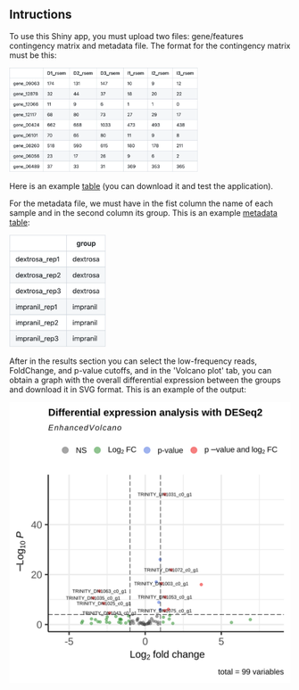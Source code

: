 ## Intructions

To use this Shiny app, you must upload two files: gene/features contingency matrix and metadata file. The format for the contingency matrix must be this:

<img src="./table_example.png" alt="&quot;table_example&quot;" style="zoom:33%;" />

Here is an example [table](https://raw.githubusercontent.com/LuiguiGallardo/shiny_diff_expr_lmgb/main/gene_counts_matrix_example.txt) (you can download it and test the application).

For the metadata file, we must have in the fist column the name of each sample and in the second column its group. This is an example [metadata table](https://raw.githubusercontent.com/LuiguiGallardo/shiny_diff_expr_lmgb/main/metadata_example.tsv):

<img src="./metadata_example.png" alt="&quot;metadata_example&quot;" style="zoom:33%;" />

After in the results section you can select the low-frequency reads, FoldChange, and p-value cutoffs, and in the 'Volcano plot' tab, you can obtain a graph with the overall differential expression between the groups and download it in SVG format. This is an example of the output:

!["example_output](./volcano_plot.svg)
